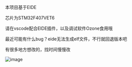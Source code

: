 本项目基于EIDE

芯片为STM32F407VET6









请在vscode配合EIDE插件，以及调试软件Ozone食用哦

最近可能有什么bug？eide无法生成elf文件，不行就回退版本吧

有很多地方想改的，找时间慢慢改



![image](blob:https://github.com/bee53bc7-9cd2-4f73-aa5c-22da9e96de18)
